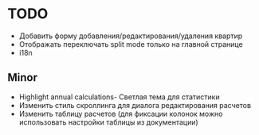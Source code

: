 TODO
====

- Добавить форму добавления/редактирования/удаления квартир
- Отображать переключать split mode только на главной странице
- i18n

## Minor

- Highlight annual calculations- Светлая тема для статистики
- Изменить стиль скроллинга для диалога редактирования расчетов
- Изменить таблицу расчетов (для фиксации колонок можно использовать настройки таблицы из документации)
